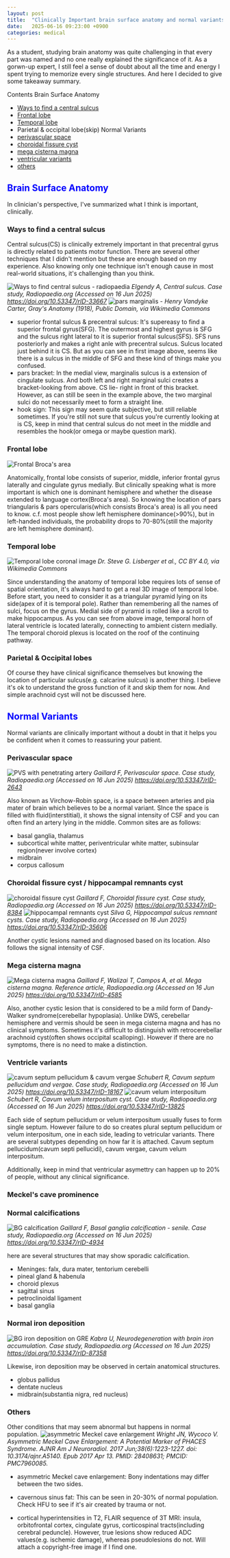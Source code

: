 ```yaml
---
layout: post
title:  "Clinically Important brain surface anatomy and normal variants"
date:   2025-06-16 09:23:00 +0900
categories: medical
---
```


As a student, studying brain anatomy was quite challenging in that every part was named and no one really explained the significance of it. As a gorwn-up expert, I still feel a sense of doubt about all the time and energy I spent trying to memorize every single structures. And here I decided to give some takeaway summary.

Contents
Brain Surface Anatomy
 - [Ways to find a central sulcus](#ways-to-find-a-central-sulcus)
 - [Frontal lobe](#frontal-lobe)
 - [Temporal lobe](#temporal-lobe)
 - Parietal & occipital lobe(skip)
Normal Variants
 - [perivascular space](#perivascular-space)
 - [choroidal fissure cyst](#choroidal-fissure-cyst--hippocampal-remnants-cyst)
 - [mega cisterna magna](#mega-cisterna-magna)
 - [ventricular variants](#ventricle-variants)
 - [others](#others)

## <span style="color:blue"> Brain Surface Anatomy </span>
In clinician's perspective, I've summarized what I think is important, clinically.

### Ways to find a central sulcus
Central sulcus(CS) is clinically extremely important in that precentral gyrus is directly related to patients motor function. There are several other techniques that I didn't mention but these are enough based on my experience. Also knowing only one technique isn't enough cause in most real-world situations, it's challenging than you think. 

![Ways to find central sulcus - radiopaedia](https://prod-images-static.radiopaedia.org/images/10558303/1cb15dddfb6d4d8c87ed7ba1336bbd_big_gallery.jpeg)
*Elgendy A, Central sulcus. Case study, Radiopaedia.org (Accessed on 16 Jun 2025) https://doi.org/10.53347/rID-33667*
![pars marginalis - ](https://upload.wikimedia.org/wikipedia/commons/d/d0/Gray727_marginal_sulcus.svg)
*Henry Vandyke Carter, Gray's Anatomy (1918), Public Domain, via Wikimedia Commons*

 - superior frontal sulcus & precentral sulcus: It's supereasy to find a superior frontal gyrus(SFG). The outermost and highest gyrus is SFG and the sulcus right lateral to it is superior frontal sulcus(SFS). SFS runs posteriorly and makes a right anle with precentral sulcus. Sulcus located just behind it is CS. But as you can see in first image above, seems like there is a sulcus in the middle of SFG and these kind of things make you confused.
 - pars bracket: In the medial view, marginalis sulcus is a extension of cingulate sulcus. And both left and right marginal sulci creates a bracket-looking from above. CS lie- right in front of this bracket. However, as can still be seen in the example above, the two marginal sulci do not necessarily meet to form a straight line.
 - hook sign: This sign may seem quite subjective, but still reliable sometimes. If you're still not sure that sulcus you're currently looking at is CS, keep in mind that central sulcus do not meet in the middle and resembles the hook(or omega or maybe question mark).

### Frontal lobe
![Frontal Broca's area](https://github.com/user-attachments/assets/7c3f1e62-0fd6-4ed5-908d-1fae9d44f2f0)

Anatomically, frontal lobe consists of superior, middle, inferior frontal gyrus laterally and cingulate gyrus medially. But clinically speaking what is more important is which one is dominant hemisphere and whether the disease extended to language cortex(Broca's area). So knowing the location of pars triangularis & pars opercularis(which consists Broca's area) is all you need to know. c.f. most people show left hemisphere dominance(>90%), but in left-handed individuals, the probability drops to 70-80%(still the majority are left hemisphere dominant).

### Temporal lobe
![Temporal lobe coronal image](https://upload.wikimedia.org/wikipedia/commons/7/79/Hippocampus_coronal_section176157.fig.004.jpg?20170221215743)
*Dr. Steve G. Lisberger et al., CC BY 4.0, via Wikimedia Commons*

Since understanding the anatomy of temporal lobe requires lots of sense of spatial orientation, it's always hard to get a real 3D image of temporal lobe. Before start, you need to consider it as a triangular pyramid lying on its side(apex of it is temporal pole). Rather than remembering all the names of sulci, focus on the gyrus. 
Medial side of pyramid is rolled like a scroll to make hippocampus. As you can see from above image, temporal horn of lateral ventricle is located laterally, connecting to ambient cistern medially. The temporal choroid plexus is located on the roof of the continuing pathway.

### Parietal & Occipital lobes
Of course they have clinical significance themselves but knowing the location of particular sulcus(e.g. calcarine sulcus) is another thing. I believe it's ok to understand the gross function of it and skip them for now. And simple arachnoid cyst will not be discussed here.

## <span style="color:blue"> Normal Variants </span>
Normal variants are clinically important without a doubt in that it helps you be confident when it comes to reassuring your patient.

### Perivascular space
![PVS with penetrating artery](https://prod-images-static.radiopaedia.org/images/1066/82467510bceaf97ae86d3d2b8001caa1cfff63377f08f6727b2e1afa98899d9b_big_gallery.jpeg)
*Gaillard F, Perivascular space. Case study, Radiopaedia.org (Accessed on 16 Jun 2025) https://doi.org/10.53347/rID-2643*

Also known as Virchow-Robin space, is a space between arteries and pia mater of brain which believes to be a normal variant. SInce the space is filled with fluid(interstitial), it shows the signal intensity of CSF and you can often find an artery lying in the middle. 
Common sites are as follows: 
 - basal ganglia, thalamus
 - subcortical white matter, periventricular white matter, subinsular region(never involve cortex)
 - midbrain
 - corpus callosum

### Choroidal fissure cyst / hippocampal remnants cyst
![choroidal fissure cyst](https://prod-images-static.radiopaedia.org/images/240303/f474e1950b60bf4f68423bd84a8d9f_big_gallery.jpg)
*Gaillard F, Choroidal fissure cyst. Case study, Radiopaedia.org (Accessed on 16 Jun 2025) https://doi.org/10.53347/rID-8384*
![hippocampal remnants cyst](https://prod-images-static.radiopaedia.org/images/12142000/fb46fe4b45b29e961cf2b0ccc773d4_big_gallery.jpg)
*Silva G, Hippocampal sulcus remnant cysts. Case study, Radiopaedia.org (Accessed on 16 Jun 2025) https://doi.org/10.53347/rID-35606*

Another cystic lesions named and diagnosed based on its location. Also follows the signal intensity of CSF.

### Mega cisterna magna
![Mega cisterna magna](https://prod-images-static.radiopaedia.org/images/58965797/31531556644e069af260cf74e05a22abfc8c895e79561a0b952bbbca857679e4.jpg)
*Gaillard F, Walizai T, Campos A, et al. Mega cisterna magna. Reference article, Radiopaedia.org (Accessed on 16 Jun 2025) https://doi.org/10.53347/rID-4585*

Also, another cystic lesion that is considered to be a mild form of Dandy-Walker syndrome(cerebellar hypoplasia). Unlike DWS, cerebellar hemisphere and vermis should be seen in mega cisterna magna and has no clinical symptoms. Sometimes it's difficult to distinguish with retrocerebellar arachnoid cyst(often shows occipital scalloping). However if there are no symptoms, there is no need to make a distinction.

### Ventricle variants
![cavum septum pellucidum & cavum vergae](https://prod-images-static.radiopaedia.org/images/2034945/fc386e73c0b4ef54ea208c2ae00975_big_gallery.jpg)
*Schubert R, Cavum septum pellucidum and vergae. Case study, Radiopaedia.org (Accessed on 16 Jun 2025) https://doi.org/10.53347/rID-18167*
![cavum velum interpositum](https://prod-images-static.radiopaedia.org/images/930496/d2e126e8c03fb89993ad13ed22d373_big_gallery.jpg)
*Schubert R, Cavum velum interpositum cyst. Case study, Radiopaedia.org (Accessed on 16 Jun 2025) https://doi.org/10.53347/rID-13825*

Each side of septum pellucidum or velum interpositum usually fuses to form single septum. However failure to do so creates plural septum pellucidum or velum interpositum, one in each side, leading to vetricular variants. There are several subtypes depending on how far it is attached. Cavum septum pellucidum(cavum septi pellucidi), cavum vergae, cavum velum interpositum.

Additionally, keep in mind that ventricular asymettry can happen up to 20% of people, without any clinical significance. 

### Meckel's cave prominence

### Normal calcifications
![BG calcification](https://prod-images-static.radiopaedia.org/images/16114/ae4b044785cf075b3984ce309124e0_big_gallery.jpeg)
*Gaillard F, Basal ganglia calcification - senile. Case study, Radiopaedia.org (Accessed on 16 Jun 2025) https://doi.org/10.53347/rID-4934*

here are several structures that may show sporadic calcification.
 - Meninges: falx, dura mater, tentorium cerebelli
 - pineal gland & habenula
 - choroid plexus
 - sagittal sinus
 - petroclinoidal ligament
 - basal ganglia 

### Normal iron deposition
![BG iron deposition on GRE](https://prod-images-static.radiopaedia.org/images/54510219/53._big_gallery.jpeg)
*Kabra U, Neurodegeneration with brain iron accumulation. Case study, Radiopaedia.org (Accessed on 16 Jun 2025) https://doi.org/10.53347/rID-87358*

Likewise, iron deposition may be observed in certain anatomical structures. 
 - globus pallidus
 - dentate nucleus
 - midbrain(substantia nigra, red nucleus)

### Others
Other conditions that may seem abnormal but happens in normal population.
 ![asymmetric Meckel cave enlargement](https://github.com/user-attachments/assets/9042f136-2d5e-4ad7-ad88-71fc524cdbdb)
 *Wright JN, Wycoco V. Asymmetric Meckel Cave Enlargement: A Potential Marker of PHACES Syndrome. AJNR Am J Neuroradiol. 2017 Jun;38(6):1223-1227. doi: 10.3174/ajnr.A5140. Epub 2017 Apr 13. PMID: 28408631; PMCID: PMC7960085.*
 - asymmetric Meckel cave enlargement: Bony indentations may differ between the two sides.

 - cavernous sinus fat: This can be seen in 20-30% of normal population. Check HFU to see if it's air created by trauma or not.

 - cortical hyperintensities in T2, FLAIR sequence of 3T MRI: insula, orbitofrontal cortex, cingulate gyrus, corticospinal tracts(including cerebral peduncle). However, true lesions show reduced ADC values(e.g. ischemic damage), whereas pseudolesions do not. Will attach a copyright-free image if I find one.
